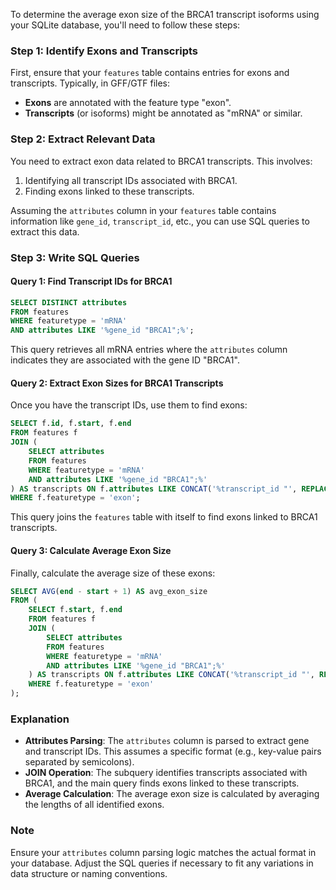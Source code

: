 To determine the average exon size of the BRCA1 transcript isoforms using your SQLite database, you'll need to follow these steps:

### Step 1: Identify Exons and Transcripts

First, ensure that your `features` table contains entries for exons and transcripts. Typically, in GFF/GTF files:
- **Exons** are annotated with the feature type "exon".
- **Transcripts** (or isoforms) might be annotated as "mRNA" or similar.

### Step 2: Extract Relevant Data

You need to extract exon data related to BRCA1 transcripts. This involves:
1. Identifying all transcript IDs associated with BRCA1.
2. Finding exons linked to these transcripts.

Assuming the `attributes` column in your `features` table contains information like `gene_id`, `transcript_id`, etc., you can use SQL queries to extract this data.

### Step 3: Write SQL Queries

#### Query 1: Find Transcript IDs for BRCA1

```sql
SELECT DISTINCT attributes 
FROM features 
WHERE featuretype = 'mRNA' 
AND attributes LIKE '%gene_id "BRCA1";%';
```

This query retrieves all mRNA entries where the `attributes` column indicates they are associated with the gene ID "BRCA1".

#### Query 2: Extract Exon Sizes for BRCA1 Transcripts

Once you have the transcript IDs, use them to find exons:

```sql
SELECT f.id, f.start, f.end 
FROM features f
JOIN (
    SELECT attributes 
    FROM features 
    WHERE featuretype = 'mRNA' 
    AND attributes LIKE '%gene_id "BRCA1";%'
) AS transcripts ON f.attributes LIKE CONCAT('%transcript_id "', REPLACE(transcripts.attributes, 'gene_id "BRCA1";', ''), '";%')
WHERE f.featuretype = 'exon';
```

This query joins the `features` table with itself to find exons linked to BRCA1 transcripts.

#### Query 3: Calculate Average Exon Size

Finally, calculate the average size of these exons:

```sql
SELECT AVG(end - start + 1) AS avg_exon_size 
FROM (
    SELECT f.start, f.end 
    FROM features f
    JOIN (
        SELECT attributes 
        FROM features 
        WHERE featuretype = 'mRNA' 
        AND attributes LIKE '%gene_id "BRCA1";%'
    ) AS transcripts ON f.attributes LIKE CONCAT('%transcript_id "', REPLACE(transcripts.attributes, 'gene_id "BRCA1";', ''), '";%')
    WHERE f.featuretype = 'exon'
);
```

### Explanation

- **Attributes Parsing**: The `attributes` column is parsed to extract gene and transcript IDs. This assumes a specific format (e.g., key-value pairs separated by semicolons).
- **JOIN Operation**: The subquery identifies transcripts associated with BRCA1, and the main query finds exons linked to these transcripts.
- **Average Calculation**: The average exon size is calculated by averaging the lengths of all identified exons.

### Note

Ensure your `attributes` column parsing logic matches the actual format in your database. Adjust the SQL queries if necessary to fit any variations in data structure or naming conventions.